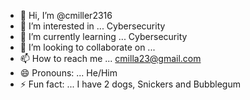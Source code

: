- 👋 Hi, I’m @cmiller2316
- 👀 I’m interested in ... Cybersecurity
- 🌱 I’m currently learning ... Cybersecurity
- 💞️ I’m looking to collaborate on ... 
- 📫 How to reach me ... cmilla23@gmail.com
- 😄 Pronouns: ... He/Him
- ⚡ Fun fact: ... I have 2 dogs, Snickers and Bubblegum

<!---
cmiller2316/cmiller2316 is a ✨ special ✨ repository because its `README.md` (this file) appears on your GitHub profile.
You can click the Preview link to take a look at your changes.
--->
